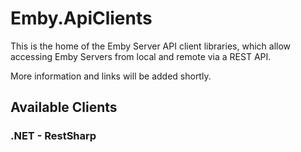 # Emby.ApiClients

This is the home of the Emby Server API client libraries, which allow accessing Emby Servers from local and remote via a REST API.

More information and links will be added shortly.

## Available Clients

### .NET - RestSharp

